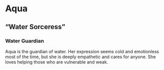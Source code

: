 # Aqua
## “Water Sorceress”
### Water Guardian

Aqua is the guardian of water. Her expression seems cold and emotionless most of the time, but she is deeply empathetic and cares for anyone. She loves helping those who are vulnerable and weak.